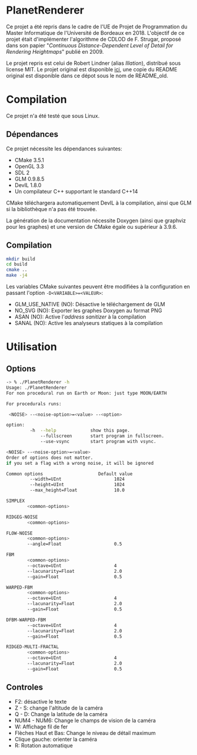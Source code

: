 # PlanetRenderer

Ce projet a été repris dans le cadre de l'UE de Projet de Programmation
du Master Informatique de l'Université de Bordeaux en 2018. L'objectif
de ce projet était d'implémenter l'algorithme de CDLOD de F. Strugar,
proposé dans son papier "*Continuous Distance-Dependent Level of Detail
for Rendering Heightmaps*" publié en 2009.

Le projet repris est celui de Robert Lindner (alias *Illation*),
distribué sous license MIT. Le projet original est disponible
[ici](https://github.com/Illation/PlanetRenderer), une copie du README
original est disponible dans ce dépot sous le nom de README_old.

# Compilation

Ce projet n'a été testé que sous Linux.

## Dépendances

Ce projet nécessite les dépendances suivantes:
- CMake 3.5.1
- OpenGL 3.3
- SDL 2
- GLM 0.9.8.5
- DevIL 1.8.0
- Un compilateur C++ supportant le standard C++14

CMake téléchargera automatiquement DevIL à la compilation, ainsi que GLM
si la bibliothèque n'a pas été trouvée.

La génération de la documentation nécessite Doxygen (ainsi que graphviz
pour les graphes) et une version de CMake égale ou supérieur à 3.9.6.

## Compilation

```sh
mkdir build
cd build
cmake ..
make -j4
```

Les variables CMake suivantes peuvent être modifiées à la configuration
en passant l'option `-D<VARIABLE>=<VALEUR>`:
- GLM_USE_NATIVE (NO): Désactive le téléchargement de GLM
- NO_SVG (NO): Exporter les graphes Doxygen au format PNG
- ASAN (NO): Active l'*address sanitizer* à la compilation
- SANAL (NO): Active les analyseurs statiques à la compilation


# Utilisation

## Options

```sh
-> % ./PlanetRenderer -h
Usage: ./PlanetRenderer
For non procedural run on Earth or Moon: just type MOON/EARTH

For procedurals runs:

 <NOISE> --<noise-option>=<value> --<option>

option:
         -h  --help             show this page.
             --fullscreen       start program in fullscreen.
             --use-vsync        start program with vsync.

<NOISE> --<noise-option>=<value>
Order of options does not matter.
if you set a flag with a wrong noise, it will be ignored

Common options                     Default value
         --width=UInt                    1024
         --height=UInt                   1024
         --max_height=Float              10.0

SIMPLEX
        <common-options>

RIDGEG-NOISE
        <common-options>

FLOW-NOISE
        <common-options>
        --angle=Float                    0.5

FBM
        <common-options>
        --octave=UInt                    4
        --lacunarity=Float               2.0
        --gain=Float                     0.5

WARPED-FBM
        <common-options>
        --octave=UInt                    4
        --lacunarity=Float               2.0
        --gain=Float                     0.5

DFBM-WARPED-FBM
        --octave=UInt                    4
        --lacunarity=Float               2.0
        --gain=Float                     0.5

RIDGED-MULTI-FRACTAL
        <common-options>
        --octave=UInt                    4
        --lacunarity=Float               2.0
        --gain=Float                     0.5

```

## Controles

- F2: désactive le texte
- Z - S: change l'altitude de la caméra
- Q - D: Change la latitude de la caméra
- NUM4 - NUM6: Change le champs de vision de la caméra
- W: Affichage fil de fer
- Flèches Haut et Bas: Change le niveau de détail maximum
- Clique gauche: orienter la caméra
- R: Rotation automatique


